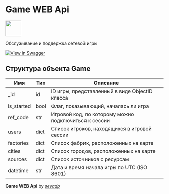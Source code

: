 # Game WEB Api
<img src="https://raw.githubusercontent.com/swagger-api/swagger.io/wordpress/images/assets/SWU-logo-clr.png" height="50">

Обслуживание и поддержка сетевой игры

[![View in Swagger](http://jessemillar.github.io/view-in-swagger-button/button.svg)](http://tp-project2021.herokuapp.com/api/v1/docs/)

## Структура объекта Game
| Имя | Тип | Описание |
| --- |-----|----------|
| _id | id | ID игры, представленный в виде ObjectID класса |
| is_started | bool | Флаг, показывающий, началась ли игра |
| ref_code | str | Игровой код, по которому можно подключиться к сессии |
| users | dict | Список игроков, находящихся в игровой сессии |
| factories | dict | Список фабрик, расположенных на карте |
| cities | dict | Список городов, расположенных на карте |
| sources | dict | Список источников с ресурсам |
| datetime | str | Дата и время начала игры по UTC (ISO 8601) |

**Game WEB Api** by *[sevadp](https://github.com/sevadp)*
